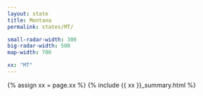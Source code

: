 ```yaml
---
layout: state
title: Montana
permalink: states/MT/

small-radar-width: 300
big-radar-width: 500
map-width: 700

xx: "MT"
---
```


{% assign xx = page.xx %}
{% include {{ xx }}_summary.html %}